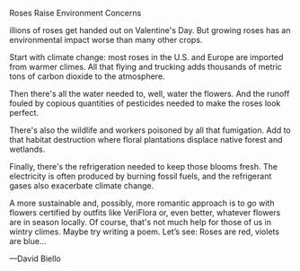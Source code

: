Roses Raise Environment Concerns

illions of roses get handed out on Valentine's Day. But growing roses has an environmental impact worse than many other crops.

Start with climate change: most roses in the U.S. and Europe are imported from warmer climes. All that flying and trucking adds thousands of metric tons of carbon dioxide to the atmosphere.

Then there's all the water needed to, well, water the flowers. And the runoff fouled by copious quantities of pesticides needed to make the roses look perfect.  

There's also the wildlife and workers poisoned by all that fumigation. Add to that habitat destruction where floral plantations displace native forest and wetlands.

Finally, there's the refrigeration needed to keep those blooms fresh. The electricity is often produced by burning fossil fuels, and the refrigerant gases also exacerbate climate change.

A more sustainable and, possibly, more romantic approach is to go with flowers certified by outfits like VeriFlora or, even better, whatever flowers are in season locally. Of course, that's not much help for those of us in wintry climes. Maybe try writing a poem. Let’s see: Roses are red, violets are blue…

—David Biello